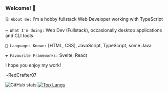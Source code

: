 ### Welcome! 👋
`🗒️ About me:` I'm a hobby fullstack Web Developer working with TypeScript

`⌨️ What I'm doing:` Web Dev (Fullstack), occasionally desktop applications and CLI tools

`🤔 Languages Known:` \[HTML, CSS\], JavaScript, TypeScript, some Java

`❤️ Favourite Frameworks:` Svelte, React

I hope you enjoy my work!

~RedCrafter07

![GitHub stats](https://github-readme-stats.vercel.app/api?username=RedCrafter07&show_icons=true&theme=calm&include_all_commits=true)
[![Top Langs](https://github-readme-stats.vercel.app/api/top-langs/?username=RedCrafter07&layout=compact&theme=calm)](https://github.com/anuraghazra/github-readme-stats)
